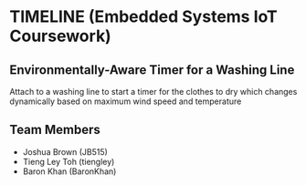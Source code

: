 # TIMELINE (Embedded Systems IoT Coursework)

## Environmentally-Aware Timer for a Washing Line

Attach to a washing line to start a timer for the clothes to dry which changes dynamically based on maximum wind speed and temperature

## Team Members

* Joshua Brown (JB515)
* Tieng Ley Toh (tiengley)
* Baron Khan (BaronKhan)